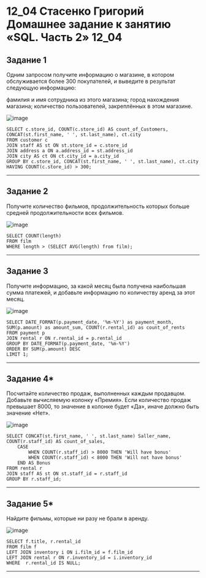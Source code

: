 # 12_04 Стасенко Григорий Домашнее задание к занятию «SQL. Часть 2» 12_04

## Задание 1
Одним запросом получите информацию о магазине, в котором обслуживается более 300 покупателей, и выведите в результат следующую информацию:

фамилия и имя сотрудника из этого магазина;
город нахождения магазина;
количество пользователей, закреплённых в этом магазине.

![image](https://github.com/Nightnek/HW_12_04/assets/127677631/5f3201ed-7204-4a06-b17a-2c7504c8e1c9)

````
SELECT c.store_id, COUNT(c.store_id) AS count_of_Customers, CONCAT(st.first_name, ' ', st.last_name), ct.city
FROM customer c
JOIN staff AS st ON st.store_id = c.store_id
JOIN address a ON a.address_id = st.address_id
JOIN city AS ct ON ct.city_id = a.city_id
GROUP BY c.store_id, CONCAT(st.first_name, ' ', st.last_name), ct.city
HAVING COUNT(c.store_id) > 300;
````
---
## Задание 2
Получите количество фильмов, продолжительность которых больше средней продолжительности всех фильмов.

![image](https://github.com/Nightnek/HW_12_04/assets/127677631/3e8b4b09-6434-487b-821f-f55bc472bbf4)


````
SELECT COUNT(length)
FROM film
WHERE length > (SELECT AVG(length) from film);
````
---

## Задание 3
Получите информацию, за какой месяц была получена наибольшая сумма платежей, и добавьте информацию по количеству аренд за этот месяц.

![image](https://github.com/Nightnek/HW_12_04/assets/127677631/dece74be-26a6-4f5e-829b-0a7662b939c9)

````
SELECT DATE_FORMAT(p.payment_date, '%m-%Y') as payment_month, SUM(p.amount) as amount_sum, COUNT(r.rental_id) as count_of_rents
FROM payment p
JOIN rental r ON r.rental_id = p.rental_id 
GROUP BY DATE_FORMAT(p.payment_date, '%m-%Y')
ORDER BY SUM(p.amount) DESC
LIMIT 1;

````
---

## Задание 4*
Посчитайте количество продаж, выполненных каждым продавцом. Добавьте вычисляемую колонку «Премия». Если количество продаж превышает 8000, то значение в колонке будет «Да», иначе должно быть значение «Нет».

![image](https://github.com/Nightnek/HW_12_04/assets/127677631/416876ff-a014-4d7b-aa1c-3936ecd222d3)


````
SELECT CONCAT(st.first_name, ' ', st.last_name) Saller_name, COUNT(r.staff_id) AS count_of_sales,
	CASE
		WHEN COUNT(r.staff_id) > 8000 THEN 'Will have bonus'
		WHEN COUNT(r.staff_id) < 8000 THEN 'Will not have bonus'
	END AS Bonus	
FROM rental r
JOIN staff AS st ON st.staff_id = r.staff_id
GROUP BY r.staff_id;
````
---

## Задание 5*
Найдите фильмы, которые ни разу не брали в аренду.

![image](https://github.com/Nightnek/HW_12_04/assets/127677631/6f6efe96-e76c-4658-a561-9e7517e18a21)

````
SELECT f.title, r.rental_id 
FROM film f 
LEFT JOIN inventory i ON i.film_id = f.film_id 
LEFT JOIN rental r ON r.inventory_id = i.inventory_id 
WHERE  r.rental_id IS NULL;
````
---
